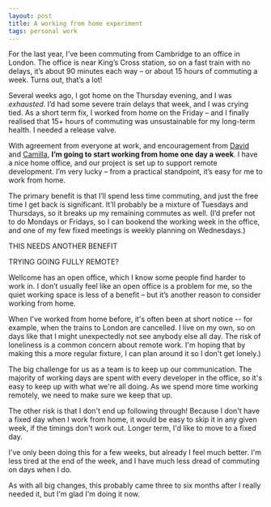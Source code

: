 ```yaml
---
layout: post
title: A working from home experiment
tags: personal work
---
```


For the last year, I’ve been commuting from Cambridge to an office in London.
The office is near King’s Cross station, so on a fast train with no delays, it’s about 90 minutes each way – or about 15 hours of commuting a week.
Turns out, that’s a lot!

Several weeks ago, I got home on the Thursday evening, and I was *exhausted*.
I’d had some severe train delays that week, and I was crying tied.
As a short term fix, I worked from home on the Friday – and I finally realised that 15+ hours of commuting was unsustainable for my long-term health.
I needed a release valve.

With agreement from everyone at work, and encouragement from [David][david] and [Camilla][camilla], **I’m going to start working from home one day a week**.
I have a nice home office, and our project is set up to support remote development.
I’m very lucky – from a practical standpoint, it’s easy for me to work from home.

[david]: https://twitter.com/drmaciver
[camilla]: https://twitter.com/spimescape



The primary benefit is that I’ll spend less time commuting, and just the free time I get back is significant.
It’ll probably be a mixture of Tuesdays and Thursdays, so it breaks up my remaining commutes as well.
(I’d prefer not to do Mondays or Fridays, so I can bookend the working week in the office, and one of my few fixed meetings is weekly planning on Wednesdays.)

THIS NEEDS ANOTHER BENEFIT

TRYING GOING FULLY REMOTE?

Wellcome has an open office, which I know some people find harder to work in.
I don’t usually feel like an open office is a problem for me, so the quiet working space is less of a benefit – but it’s another reason to consider working from home.

When I've worked from home before, it's often been at short notice -- for example, when the trains to London are cancelled.
I live on my own, so on days like that I might unexpectedly not see anybody else all day.
The risk of loneliness is a common concern about remote work.
I'm hoping that by making this a more regular fixture, I can plan around it so I don't get lonely.)

The big challenge for us as a team is to keep up our communication.
The majority of working days are spent with every developer in the office, so it's easy to keep up with what we're all doing.
As we spend more time working remotely, we need to make sure we keep that up.

The other risk is that I don't end up following through!
Because I don't have a fixed day when I work from home, it would be easy to skip it in any given week, if the timings don't work out.
Longer term, I'd like to move to a fixed day.

I've only been doing this for a few weeks, but already I feel much better.
I'm less tired at the end of the week, and I have much less dread of commuting on days when I do.

As with all big changes, this probably came three to six months after I really needed it, but I'm glad I'm doing it now.
